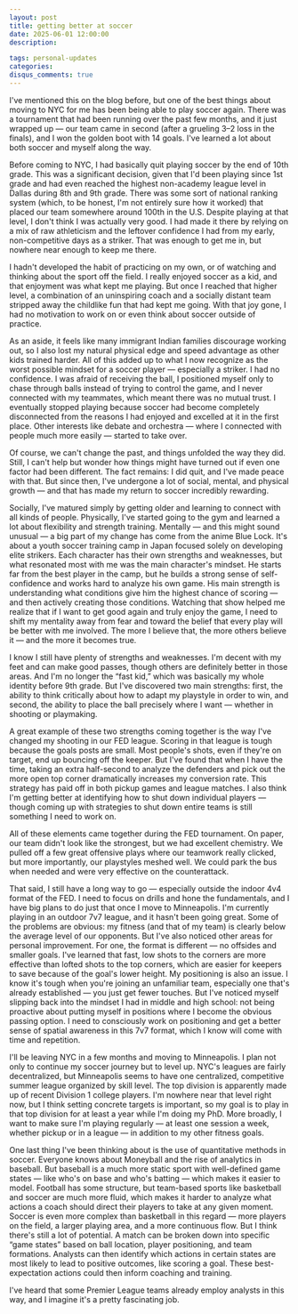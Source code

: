 ```yaml
---
layout: post
title: getting better at soccer
date: 2025-06-01 12:00:00
description: 

tags: personal-updates
categories:
disqus_comments: true
---
```

I've mentioned this on the blog before, but one of the best things about moving to NYC for me has been being able to play soccer again. There was a tournament that had been running over the past few months, and it just wrapped up — our team came in second (after a grueling 3–2 loss in the finals), and I won the golden boot with 14 goals. I've learned a lot about both soccer and myself along the way.

Before coming to NYC, I had basically quit playing soccer by the end of 10th grade. This was a significant decision, given that I'd been playing since 1st grade and had even reached the highest non-academy league level in Dallas during 8th and 9th grade. There was some sort of national ranking system (which, to be honest, I'm not entirely sure how it worked) that placed our team somewhere around 100th in the U.S. Despite playing at that level, I don't think I was actually very good. I had made it there by relying on a mix of raw athleticism and the leftover confidence I had from my early, non-competitive days as a striker. That was enough to get me in, but nowhere near enough to keep me there.

I hadn't developed the habit of practicing on my own, or of watching and thinking about the sport off the field. I really enjoyed soccer as a kid, and that enjoyment was what kept me playing. But once I reached that higher level, a combination of an uninspiring coach and a socially distant team stripped away the childlike fun that had kept me going. With that joy gone, I had no motivation to work on or even think about soccer outside of practice.

As an aside, it feels like many immigrant Indian families discourage working out, so I also lost my natural physical edge and speed advantage as other kids trained harder. All of this added up to what I now recognize as the worst possible mindset for a soccer player — especially a striker. I had no confidence. I was afraid of receiving the ball, I positioned myself only to chase through balls instead of trying to control the game, and I never connected with my teammates, which meant there was no mutual trust. I eventually stopped playing because soccer had become completely disconnected from the reasons I had enjoyed and excelled at it in the first place. Other interests like debate and orchestra — where I connected with people much more easily — started to take over.

Of course, we can't change the past, and things unfolded the way they did. Still, I can't help but wonder how things might have turned out if even one factor had been different. The fact remains: I did quit, and I've made peace with that. But since then, I've undergone a lot of social, mental, and physical growth — and that has made my return to soccer incredibly rewarding.

Socially, I've matured simply by getting older and learning to connect with all kinds of people. Physically, I've started going to the gym and learned a lot about flexibility and strength training. Mentally — and this might sound unusual — a big part of my change has come from the anime Blue Lock. It's about a youth soccer training camp in Japan focused solely on developing elite strikers. Each character has their own strengths and weaknesses, but what resonated most with me was the main character's mindset. He starts far from the best player in the camp, but he builds a strong sense of self-confidence and works hard to analyze his own game. His main strength is understanding what conditions give him the highest chance of scoring — and then actively creating those conditions. Watching that show helped me realize that if I want to get good again and truly enjoy the game, I need to shift my mentality away from fear and toward the belief that every play will be better with me involved. The more I believe that, the more others believe it — and the more it becomes true.

I know I still have plenty of strengths and weaknesses. I'm decent with my feet and can make good passes, though others are definitely better in those areas. And I'm no longer the “fast kid,” which was basically my whole identity before 9th grade. But I've discovered two main strengths: first, the ability to think critically about how to adapt my playstyle in order to win, and second, the ability to place the ball precisely where I want — whether in shooting or playmaking.

A great example of these two strengths coming together is the way I've changed my shooting in our FED league. Scoring in that league is tough because the goals posts are small. Most people's shots, even if they're on target, end up bouncing off the keeper. But I've found that when I have the time, taking an extra half-second to analyze the defenders and pick out the more open top corner dramatically increases my conversion rate. This strategy has paid off in both pickup games and league matches. I also think I'm getting better at identifying how to shut down individual players — though coming up with strategies to shut down entire teams is still something I need to work on.

All of these elements came together during the FED tournament. On paper, our team didn't look like the strongest, but we had excellent chemistry. We pulled off a few great offensive plays where our teamwork really clicked, but more importantly, our playstyles meshed well. We could park the bus when needed and were very effective on the counterattack.

That said, I still have a long way to go — especially outside the indoor 4v4 format of the FED. I need to focus on drills and hone the fundamentals, and I have big plans to do just that once I move to Minneapolis. I'm currently playing in an outdoor 7v7 league, and it hasn't been going great. Some of the problems are obvious: my fitness (and that of my team) is clearly below the average level of our opponents. But I've also noticed other areas for personal improvement. For one, the format is different — no offsides and smaller goals. I've learned that fast, low shots to the corners are more effective than lofted shots to the top corners, which are easier for keepers to save because of the goal's lower height. My positioning is also an issue. I know it's tough when you're joining an unfamiliar team, especially one that's already established — you just get fewer touches. But I've noticed myself slipping back into the mindset I had in middle and high school: not being proactive about putting myself in positions where I become the obvious passing option. I need to consciously work on positioning and get a better sense of spatial awareness in this 7v7 format, which I know will come with time and repetition.

I'll be leaving NYC in a few months and moving to Minneapolis. I plan not only to continue my soccer journey but to level up. NYC's leagues are fairly decentralized, but Minneapolis seems to have one centralized, competitive summer league organized by skill level. The top division is apparently made up of recent Division 1 college players. I'm nowhere near that level right now, but I think setting concrete targets is important, so my goal is to play in that top division for at least a year while I'm doing my PhD. More broadly, I want to make sure I'm playing regularly — at least one session a week, whether pickup or in a league — in addition to my other fitness goals.

One last thing I've been thinking about is the use of quantitative methods in soccer. Everyone knows about Moneyball and the rise of analytics in baseball. But baseball is a much more static sport with well-defined game states — like who's on base and who's batting — which makes it easier to model. Football has some structure, but team-based sports like basketball and soccer are much more fluid, which makes it harder to analyze what actions a coach should direct their players to take at any given moment. Soccer is even more complex than basketball in this regard — more players on the field, a larger playing area, and a more continuous flow. But I think there's still a lot of potential. A match can be broken down into specific “game states” based on ball location, player positioning, and team formations. Analysts can then identify which actions in certain states are most likely to lead to positive outcomes, like scoring a goal. These best-expectation actions could then inform coaching and training.

I've heard that some Premier League teams already employ analysts in this way, and I imagine it's a pretty fascinating job.
